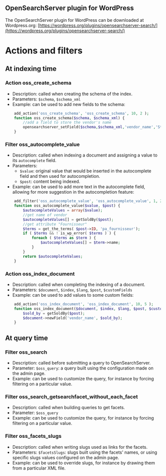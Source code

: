 ## OpenSearchServer plugin for WordPress

The OpenSearchServer plugin for WordPress can be downloaded at Wordpress.org: [https://wordpress.org/plugins/opensearchserver-search/](https://wordpress.org/plugins/opensearchserver-search/)

# Actions and filters

## At indexing time

### Action **oss_create_schema**

* Description: called when creating the schema of the index.
* Parameters: `$schema`, `$schema_xml`
* Example: can be used to add new fields to the schema:
    
```php
    add_action('oss_create_schema', 'oss_create_schema', 10, 2 );
    function oss_create_schema($schema, $schema_xml) {
        //add a field to store the vendor's name
        opensearchserver_setField($schema,$schema_xml,'vendor_name','StandardAnalyzer','yes','yes','no','no','no');
    }   
```

### Filter **oss_autocomplete_value**

* Description: called when indexing a document and assigning a value to its `autocomplete` field.
* Parameters: 
    * `$value`: original value that would be inserted in the autocomplete field and then used for autocompletion.
    * `$post`: content being indexed.
* Example: can be used to add more text in the autocomplete field, allowing for more suggestion in the autocompletion feature:
    
```php
    add_filter('oss_autocomplete_value', 'oss_autocomplete_value', 1, 2);
    function oss_autocomplete_value($value, $post) {
        $autocompleteValues = array($value);  
        //get name of vendor
        $autocompleteValues[] = getSoldBy($post);
        //get attribute "Fournisseur"
        $terms = get_the_terms( $post->ID, 'pa_fournisseur');
        if ( $terms && ! is_wp_error( $terms ) ) {
            foreach ( $terms as $term ) {
                $autocompleteValues[] = $term->name;
            }
        }
        return $autocompleteValues;
    }
```

### Action **oss_index_document**

* Description: called when completing the indexing of a document.
* Parameters: `$document`, `$index`, `$lang`, `$post`, `$customFields`
* Example: can be used to add values to some custom fields:
    
```php
    add_action('oss_index_document', 'oss_index_document', 10, 5 );
    function oss_index_document($document, $index, $lang, $post, $customFields) {
        $sold_by = getSoldBy($post);
        $document->newField('vendor_name', $sold_by);
    }   
```

## At query time

### Filter **oss_search** 

* Description: called before submitting a query to OpenSearchServer.
* Parameter: `$oss_query`: a query built using the configuration made on the admin page.
* Example: can be used to customize the query, for instance by forcing filtering on a particular value.

### Filter **oss_search_getsearchfacet_without_each_facet**

* Description: called when building queries to get facets.
* Parameter: `$oss_query`
* Example: can be used to customize the query, for instance by forcing filtering on a particular value.

### Filter **oss_facets_slugs**

* Description: called when writing slugs used as links for the facets.
* Parameters: `$facetsSlugs`: slugs built using the facets' names, or using specific slugs values configured on the admin page.
* Example: can be used to override slugs, for instance by drawing them from a particular XML file.

